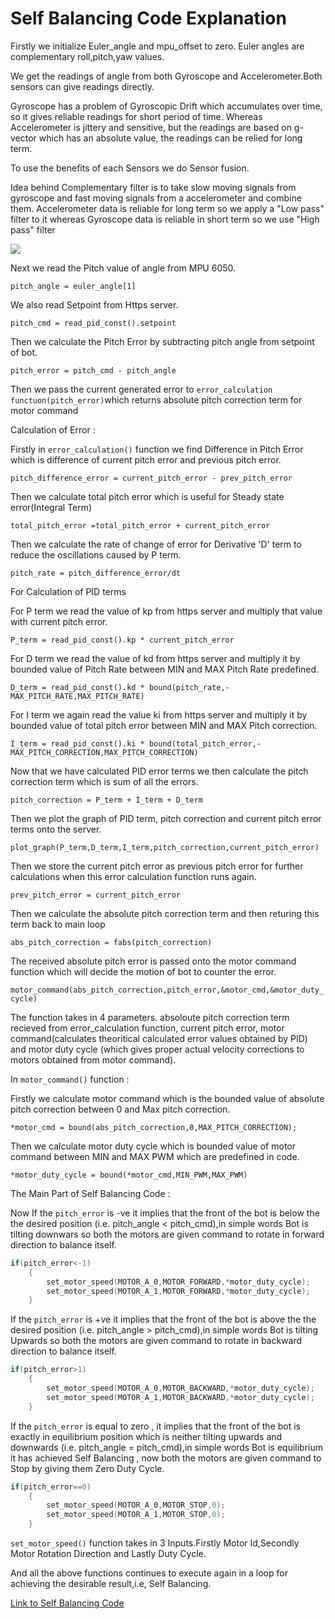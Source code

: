 # Self Balancing Code Explanation

Firstly we initialize Euler_angle and mpu_offset to zero. Euler angles are complementary roll,pitch,yaw values.

We get the readings of angle from both Gyroscope and Accelerometer.Both sensors can give readings directly. 

Gyroscope has a problem of Gyroscopic Drift which accumulates over time, so it gives reliable readings for short period of time.
Whereas Accelerometer is jittery and sensitive, but the readings are based on g-vector which has an absolute value, the readings can be relied for long term.

To use the benefits of each Sensors we do Sensor fusion.

Idea behind Complementary filter is to take slow moving signals from gyroscope and fast moving signals from a accelerometer and combine them.
Accelerometer data is reliable for long term so we apply a "Low pass" filter to it whereas Gyroscope data is reliable in short term so we use "High pass" filter

![](https://gunjanpatel.files.wordpress.com/2016/07/7bca7-mw04.jpg?w=583&h=207)


Next we read the Pitch value of angle from MPU 6050.

`pitch_angle = euler_angle[1]`

We also read Setpoint from Https server.

`pitch_cmd = read_pid_const().setpoint`

Then we calculate the Pitch Error by subtracting pitch angle from setpoint of bot.

`pitch_error = pitch_cmd - pitch_angle`

Then we pass the current generated error to `error_calculation functuon(pitch_error)`which returns absolute pitch correction term for motor command

Calculation of Error :

Firstly in `error_calculation()` function we find Difference in Pitch Error which is difference of current pitch error and previous pitch error.

`pitch_difference_error = current_pitch_error - prev_pitch_error`

Then we calculate total pitch error which is useful for Steady state error(Integral Term)

`total_pitch_error =total_pitch_error + current_pitch_error`

Then we calculate the rate of change of error for Derivative 'D' term to reduce the oscillations caused by P term.

`pitch_rate = pitch_difference_error/dt`


For Calculation of PID terms

For P term we read the value of kp from https server and multiply that value with current pitch error.

`P_term = read_pid_const().kp * current_pitch_error`

For D term we read the value of kd from https server and multiply it by bounded value of Pitch Rate between MIN and MAX Pitch Rate predefined.

`D_term = read_pid_const().kd * bound(pitch_rate,-MAX_PITCH_RATE,MAX_PITCH_RATE)`

For I term we again read the value ki from https server and multiply it by bounded value of total pitch error between MIN and MAX Pitch correction.

`I_term = read_pid_const().ki * bound(total_pitch_error,-MAX_PITCH_CORRECTION,MAX_PITCH_CORRECTION)`

Now that we have calculated PID error terms we then calculate the pitch correction term which is sum of all the errors.

`pitch_correction = P_term + I_term + D_term`

Then we plot the graph of PID term, pitch correction and current pitch error terms onto the server.

`plot_graph(P_term,D_term,I_term,pitch_correction,current_pitch_error)`

Then we store the current pitch error as previous pitch error for further calculations when this error calculation function runs again.

`prev_pitch_error = current_pitch_error`

Then we calculate the absolute pitch correction term and then returing this term back to main loop

`abs_pitch_correction = fabs(pitch_correction)`

The received absolute pitch error is passed onto the motor command function which will decide the motion of bot to counter the error.

`motor_command(abs_pitch_correction,pitch_error,&motor_cmd,&motor_duty_cycle)`

The function takes in 4 parameters.
absoloute pitch correction term recieved from error_calculation function, current pitch error, motor command(calculates theoritical calculated error values obtained by PID) and motor duty cycle (which gives proper actual velocity corrections to motors obtained from motor command).

In `motor_command()` function : 

Firstly we calculate motor command which is the bounded value of absolute pitch correction between 0 and Max pitch correction.

`*motor_cmd = bound(abs_pitch_correction,0,MAX_PITCH_CORRECTION);`

Then we calculate motor duty cycle which is bounded value of motor command between MIN and MAX PWM which are predefined in code.

`*motor_duty_cycle = bound(*motor_cmd,MIN_PWM,MAX_PWM)`

The Main Part of Self Balancing Code :

Now If the `pitch_error` is -ve it implies that the front of the bot is below the the desired position (i.e. pitch_angle < pitch_cmd),in simple words Bot is tilting downwars so both the motors are given command to rotate in forward direction to balance itself.

``` C
if(pitch_error<-1)
	{
		set_motor_speed(MOTOR_A_0,MOTOR_FORWARD,*motor_duty_cycle);
		set_motor_speed(MOTOR_A_1,MOTOR_FORWARD,*motor_duty_cycle);
	}
```    

If the `pitch_error` is +ve it implies that the front of the bot is above the the desired position (i.e. pitch_angle > pitch_cmd),in simple words Bot is tilting Upwards so both the motors are given command to rotate in backward direction to balance itself.

``` C
if(pitch_error>1)
	{
		set_motor_speed(MOTOR_A_0,MOTOR_BACKWARD,*motor_duty_cycle);
		set_motor_speed(MOTOR_A_1,MOTOR_BACKWARD,*motor_duty_cycle);
	}
```

If the `pitch_error` is equal to zero , it implies that the front of the bot is exactly in equilibrium position which is neither tilting upwards and downwards (i.e. pitch_angle = pitch_cmd),in simple words Bot is equilibrium it has achieved Self Balancing , now both the motors are given command to Stop by giving them Zero Duty Cycle.

``` C
if(pitch_error==0)
	{
		set_motor_speed(MOTOR_A_0,MOTOR_STOP,0);
		set_motor_speed(MOTOR_A_1,MOTOR_STOP,0);
	}
```
`set_motor_speed()` function takes in 3 Inputs.Firstly Motor Id,Secondly Motor Rotation Direction and Lastly Duty Cycle.

And all the above functions continues to execute again in a loop for achieving the desirable result,i.e, Self Balancing.

[Link to Self Balancing Code](https://github.com/KudoC0nan/Balance_On_Wheels/tree/dev_arsh/Examples/Self_Balance_Code)
